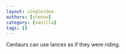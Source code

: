 ```yaml
---
layout: singleidea
authors: [stenno]
category: [vanilla]
tags: []
---
```

Centaurs can use lances as if they were riding.
